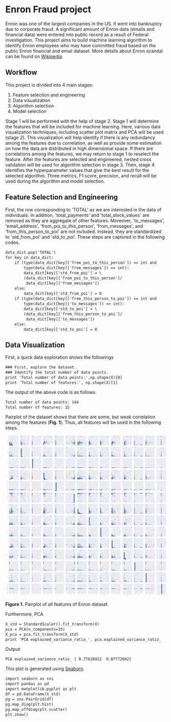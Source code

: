 # Enron Fraud project

Enron was one of the largest companies in the US. It went into bankruptcy due to corporate fraud. A significant amount of Enron data (emails
and financial data) were entered into public record as a result of Federal
investigation. This project aims to build machine learning algorithm to
identify Enron employees who may have committed fraud based on the public Enron
financial and email dataset. More details about Enron scandal can be found on
[Wikipedia](https://en.wikipedia.org/wiki/Enron_scandal).

## Workflow
This project is divided into 4 main stages:
1. Feature selection and engineering
2. Data visualization
3. Algorithm selection
4. Model selection

Stage 1 will be performed with the help of stage 2. Stage 1 will determine the
features that will be included for machine learning. Here, various data
visualization techniques, including scatter plot matrix and PCA will be
used (stage 2). This visualization will help identify if there is any redundancy
among the features due to correlation, as well as provide some estimation on how
the data are distributed in high dimensional space. If there are correlations
among the features, we may return to stage 1 to reselect the feature.
After the features are selected and engineered, nested cross validation will
be used for algorithm selection in stage 3. Then, stage 4 identifies the
hyperparameter values that give the best result for the selected algorithm.
Three metrics, F1 score, precision, and recall will be used during the algorithm
and model selection.

## Feature Selection and Engineering
First, the row corresponding to 'TOTAL' as we are interested in the data of
individuals. In addition, 'total_payments' and 'total_stock_values' are removed
as they are aggregate of other features. Moreover, 'to_messages',
'email_address', 'from_poi_to_this_person', 'from_messages', and 'from_this_person_to_poi' are not included. Instead, they are standardized to 'std_from_poi' and 'std_to_poi'. These steps are captured in the following
codes.

```
data_dict.pop('TOTAL')
for key in data_dict:
    if (type(data_dict[key]['from_poi_to_this_person']) == int and
        type(data_dict[key]['from_messages']) == int):
        data_dict[key]['std_from_poi'] = \
        (data_dict[key]['from_poi_to_this_person']/
         data_dict[key]['from_messages'])
    else:
        data_dict[key]['std_from_poi'] = 0
    if (type(data_dict[key]['from_this_person_to_poi']) == int and
        type(data_dict[key]['to_messages']) == int):
        data_dict[key]['std_to_poi'] = \
        (data_dict[key]['from_this_person_to_poi']/
         data_dict[key]['to_messages'])
    else:
        data_dict[key]['std_to_poi'] = 0
```

## Data Visualization
First, a quick data exploration shows the followings
```
### First, explore the dataset.
### Identify the total number of data points.
print 'Total number of data points:',np.shape(X)[0]
print 'Total number of features:', np.shape(X)[1]
```

The output of the above code is as follows.
```
Total number of data points: 144
Total number of features: 15

```
Pairplot of the dataset shows that there are some, but weak correlation among
the features (**Fig. 1**). Thus, all features will be used in the following
steps.

![Plot](https://github.com/lmarkely/enron_fraud/blob/master/Fig%201.png)

**Figure 1.** Pairplot of all features of Enron dataset.

Furthermore, PCA

```
X_std = StandardScaler().fit_transform(X)
pca = PCA(n_components=15)
X_pca = pca.fit_transform(X_std)
print 'PCA explained_variance_ratio_', pca.explained_variance_ratio_
```

Output:
```
PCA explained_variance_ratio_ [ 0.77628412  0.07772042]
```

This plot is generated using [Seaborn](http://seaborn.pydata.org/generated/seaborn.pairplot.html).
```
import seaborn as sns
import pandas as pd
import matplotlib.pyplot as plt
df = pd.DataFrame(X_std)
pg = sns.PairGrid(df)
pg.map_diag(plt.hist)
pg.map_offdiag(plt.scatter)
plt.show()
```
